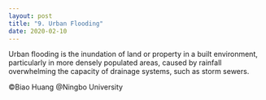 ```yaml
---
layout: post
title: "9. Urban Flooding"
date: 2020-02-10
---
```


Urban flooding is the inundation of land or property in a built environment, particularly in more densely populated areas, caused by rainfall overwhelming the capacity of drainage systems, such as storm sewers.

©Biao Huang @Ningbo University
